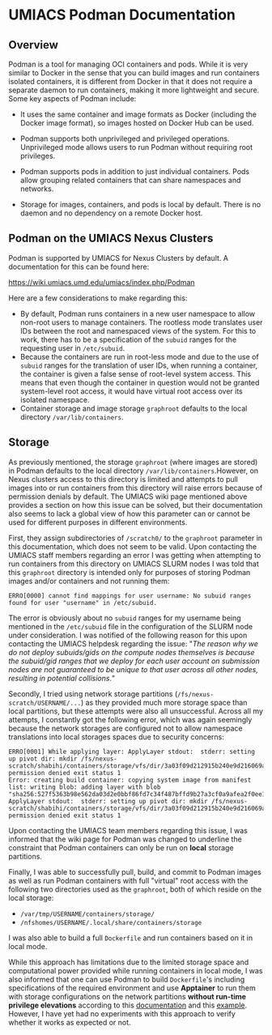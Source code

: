 # UMIACS Podman Documentation
## Overview

Podman is a tool for managing OCI containers and pods. While it is very similar to Docker in the sense that you can build images and run containers isolated containers, it is different from Docker in that it does not require a separate daemon to run containers, making it more lightweight and secure. Some key aspects of Podman include:

- It uses the same container and image formats as Docker (including the Docker image format), so images hosted on Docker Hub can be used. 

- Podman supports both unprivileged and privileged operations. Unprivileged mode allows users to run Podman without requiring root privileges. 

- Podman supports pods in addition to just individual containers. Pods allow grouping related containers that can share namespaces and networks.

- Storage for images, containers, and pods is local by default. There is no daemon and no dependency on a remote Docker host.




## Podman on the UMIACS Nexus Clusters

Podman is supported by UMIACS for Nexus Clusters by default. A documentation for this can be found here: 

https://wiki.umiacs.umd.edu/umiacs/index.php/Podman

Here are a few considerations to make regarding this:

- By default, Podman runs containers in a new user namespace to allow non-root users to manage containers. The rootless mode translates user IDs between the root and namespaced views of the system. For this to work, there has to be a specification of the `subuid` ranges for the requesting user in `/etc/subuid`.
- Because the containers are run in root-less mode and due to the use of `subuid` ranges for the translation of user IDs, when running a container, the container is given a false sense of root-level system access. This means that even though the container in question would not be granted system-level root access, it would have virtual root access over its isolated namespace.
- Container storage and image storage `graphroot` defaults to the local directory `/var/lib/containers`.


## Storage

As previously mentioned, the storage `graphroot` (where images are stored) in Podman defaults to the local directory `/var/lib/containers`.However, on Nexus clusters access to this directory is limited and attempts to pull images into or run containers from this directory will raise errors because of permission denials by default. The UMIACS wiki page mentioned above provides a section on how this issue can be solved, but their documentation also seems to lack a global view of how this parameter can or cannot be used for different purposes in different environments.

First, they assign subdirectories of `/scratch0/` to the `graphroot` parameter in this documentation, which does not seem to be valid. Upon contacting the UMIACS staff members regarding an error I was getting when attempting to run containers from this directory on UMIACS SLURM nodes I was told that this `graphroot` directory is intended only for purposes of storing Podman images and/or containers and not running them:
```.
ERRO[0000] cannot find mappings for user username: No subuid ranges found for user "username" in /etc/subuid.
```
The error is obviously about no `subuid` ranges for my username being mentioned in the `/etc/subuid` file in the configuration of the SLURM node under consideration. I was notified of the following reason for this upon contacting the UMIACS helpdesk regarding the issue: "_The reason why we do not deploy subuids/gids on the compute nodes themselves is because the subuid/gid ranges that we deploy for each user account on submission nodes are not guaranteed to be unique to that user across all other nodes, resulting in potential collisions._"

Secondly, I tried using network storage partitions (`/fs/nexus-scratch/USERNAME/...`) as they provided much more storage space than local partitions, but these attempts were also all unsuccessful. Across all my attempts, I constantly got the following error, which was again seemingly because the network storages are configured not to allow namespace translations into local storages spaces due to security concerns:

```
ERRO[0001] While applying layer: ApplyLayer stdout:  stderr: setting up pivot dir: mkdir /fs/nexus-scratch/shabihi/containers/storage/vfs/dir/3a03f09d212915b240e9d216069aba5652ed4765c7e4b098c65e71860d47b8e1/.pivot_root3600685657: permission denied exit status 1
Error: creating build container: copying system image from manifest list: writing blob: adding layer with blob "sha256:527f5363b98e562da03d2e0bbf86fd7c34f487bffd9b27a3cf0a9afea2f0ee1f": ApplyLayer stdout:  stderr: setting up pivot dir: mkdir /fs/nexus-scratch/shabihi/containers/storage/vfs/dir/3a03f09d212915b240e9d216069aba5652ed4765c7e4b098c65e71860d47b8e1/.pivot_root3600685657: permission denied exit status 1
```

Upon contacting the UMIACS team members regarding this issue, I was informed that the wiki page for Podman was changed to underline the constraint that Podman containers can only be run on **local** storage partitions. 

Finally, I was able to successfully pull, build, and commit to Podman images as well as run Podman containers with full "virtual" root access with the following two directories used as the `graphroot`, both of which reside on the local storage:
- `/var/tmp/USERNAME/containers/storage/`
- `/nfshomes/USERNAME/.local/share/containers/storage`

I was also able to build a full `Dockerfile` and run containers based on it in local mode.

While this approach has limitations due to the limited storage space and computational power provided while running containers in local mode, I was also informed that one can use Podman to build `Dockerfile`'s including specifications of the required environment and use **Apptainer** to run them with storage configurations on the network partitions **without run-time privilege elevations** according to this [documentation](https://wiki.umiacs.umd.edu/umiacs/index.php/Apptainer) and this [example](https://gitlab.umiacs.umd.edu/derek/gpudocker). However, I have yet had no experiments with this approach to verify whether it works as expected or not.
